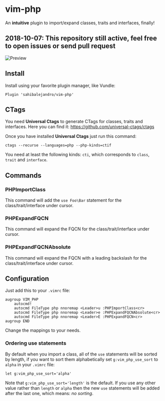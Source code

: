 # vim-php
An **intuitive** plugin to import/expand classes, traits and interfaces, finally!

## 2018-10-07: This repository still active, feel free to open issues or send pull request

![Preview](https://sahibalejandro.com/vim-php-namespace-sm.gif)

## Install
Install using your favorite plugin manager, like Vundle:
```vim
Plugin 'sahibalejandro/vim-php'
```

## CTags
You need **Universal Ctags** to generate CTags for classes, traits and interfaces.
Here you can find it: https://github.com/universal-ctags/ctags

Once you have installed **Universal Ctags** just run this command:
```
ctags --recurse --languages=php --php-kinds=ctif
```

You need at least the following kinds: `cti`, which corresponds to `class`,
`trait` and `interface`.

## Commands

### PHPImportClass
This command will add the `use Foo\Bar` statement for the class/trait/interface under cursor.

### PHPExpandFQCN
This command will expand the FQCN for the class/trait/interface under cursor.

### PHPExpandFQCNAbsolute
This command will expand the FQCN with a leading backslash for the class/trait/interface under
cursor.

## Configuration

Just add this to your `.vimrc` file:
```vim
augroup VIM_PHP
    autocmd!
    autocmd FileType php nnoremap <Leader>u :PHPImportClass<cr>
    autocmd FileType php nnoremap <Leader>e :PHPExpandFQCNAbsolute<cr>
    autocmd FileType php nnoremap <Leader>E :PHPExpandFQCN<cr>
augroup END
```

Change the mappings to your needs.

### Ordering use statements
By default when you import a class, all of the `use` statements will be sorted
by length, if you want to sort them alphabetically set `g:vim_php_use_sort` to
`alpha` in your `.vimrc` file:

```vim
let g:vim_php_use_sort='alpha'
```

Note that `g:vim_php_use_sort='length'` is the default. If you use any other
value rather than `length` or `alpha` then the new `use` statements will be
added after the last one, which means: *no sorting*.
